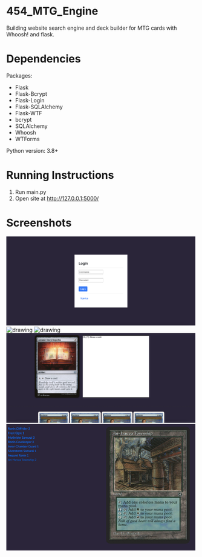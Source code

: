 # 454_MTG_Engine

Building website search engine and deck builder for MTG cards with Whoosh! and flask.

# Dependencies

Packages:

<ul>
  <li>Flask</li>
  <li>Flask-Bcrypt</li>
  <li>Flask-Login</li>
  <li>Flask-SQLAlchemy</li>
  <li>Flask-WTF</li>
  <li>bcrypt</li>
  <li>SQLAlchemy</li>
  <li>Whoosh</li>
  <li>WTForms</li>
</ul>

Python version: 3.8+

# Running Instructions

1. Run main.py
2. Open site at http://127.0.0.1:5000/

# Screenshots

<p float="left">
  <img src="/Screenshots/Login_concept.png" alt="drawing" width="500"/>
  <img src="/Screenshots/HomePage_concept.png" alt="drawing" width="500"/>
  <img src="/Screenshots/Search_concept.png" alt="drawing" width="500"/>
  <img src="/Screenshots/CardPage_concept.png" alt="drawing" width="500"/>
  <img src="/Screenshots/Deck_concept.png" alt="drawing" width="500"/>
</p>
